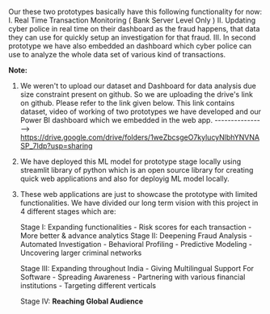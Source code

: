 Our these two prototypes basically have this following functionality for now:
     I. Real Time Transaction Monitoring ( Bank Server Level Only )
    II. Updating cyber police in real time on their dashboard as the fraud happens, that data they can use for quickly setup an investigation for that fraud.
   III. In second prototype we have also embedded an dashboard which cyber police can use to analyze the whole data set of various kind of transactions. 

**Note:** 

1. We weren't to upload our dataset and Dashboard for data analysis due size constraint present on github. So we are uploading the drive's link on github. Please refer to the link given below. This link contains dataset, video of working of two prototypes we have developed and our Power BI dashboard which we embedded in the web app.
 ---------------->  https://drive.google.com/drive/folders/1weZbcsgeO7kylucyNlbhYNVNASP_7ldp?usp=sharing
   
2. We have deployed this ML model for prototype stage locally using streamlit library of python which is an open source library for creating quick web applications and also for deployig ML model locally.
   
3. These web applications are just to showcase the prototype with limited functionalities. We have divided our long term vision with this project in 4 different stages which are:

   Stage I:
    Expanding functionalities
         - Risk scores for each transaction 
         - More better & advance analytics
   Stage II:
    Deepening Fraud Analysis
         - Automated Investigation
         - Behavioral Profiling
         - Predictive Modeling
         - Uncovering larger criminal networks

   Stage III:
     Expanding throughout India
         - Giving Multilingual Support For Software 
         - Spreading Awareness
         - Partnering with various financial institutions
         - Targeting different verticals 
   
   Stage IV:
     **Reaching Global Audience**


